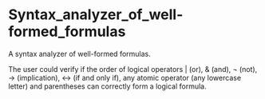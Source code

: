 # Syntax_analyzer_of_well-formed_formulas
A syntax analyzer of well-formed formulas.

The user could verify if the order of logical operators | (or), & (and), ¬ (not), -> (implication), <-> (if and only if), any
atomic operator (any lowercase letter) and  parentheses can correctly form a logical formula.
